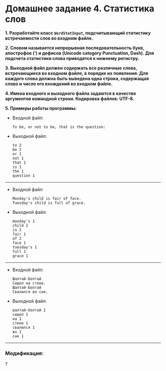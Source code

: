 # Домашнее задание 4. Статистика слов
**1. Разработайте класс `WordStatInput`, подсчитывающий статистику встречаемости слов во входном файле.**

**2. Словом называется непрерывная последовательность букв, апострофов (') и дефисов (Unicode category Punctuation, Dash).
Для подсчета статистики слова приводятся к нижнему регистру.**

**3. Выходной файл должен содержать все различные слова, встречающиеся во входном файле, в порядке их появления.
Для каждого слова должна быть выведена одна строка, содержащая слово и число его вхождений во входном файле.**

**4. Имена входного и выходного файла задаются в качестве аргументов командной строки. Кодировка файлов: UTF-8.**

**5. Примеры работы программы:**

* Входной файл:

      To be, or not to be, that is the question:
* Выходной файл:


      to 2
      be 2
      or 1
      not 1
      that 1
      is 1
      the 1
      question 1
___
* Входной файл:

      Monday's child is fair of face.
      Tuesday's child is full of grace.
* Выходной файл:

      monday's 1
      child 2
      is 2
      fair 1
      of 2
      face 1
      tuesday's 1
      full 1
      grace 1
___
* Входной файл:

      Шалтай-Болтай
      Сидел на стене.
      Шалтай-Болтай
      Свалился во сне.
* Выходной файл:

      шалтай-болтай 2
      сидел 1
      на 1
      стене 1
      свалился 1
      во 1
      сне 1
___

### Модификация:
?
